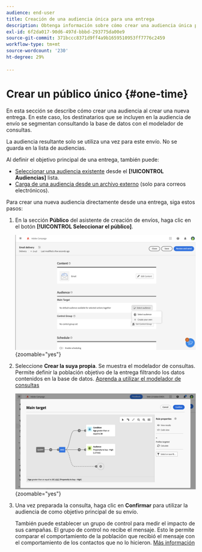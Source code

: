 ```yaml
---
audience: end-user
title: Creación de una audiencia única para una entrega
description: Obtenga información sobre cómo crear una audiencia única para una entrega.
exl-id: 6f2da017-90d6-497d-bbbd-293775da00e9
source-git-commit: 371bccc8371d9ff4a9b1659510953ff7776c2459
workflow-type: tm+mt
source-wordcount: '230'
ht-degree: 29%

---
```


# Crear un público único {#one-time}

En esta sección se describe cómo crear una audiencia al crear una nueva entrega. En este caso, los destinatarios que se incluyen en la audiencia de envío se segmentan consultando la base de datos con el modelador de consultas.

La audiencia resultante solo se utiliza una vez para este envío. No se guarda en la lista de audiencias.

Al definir el objetivo principal de una entrega, también puede:

* [Seleccionar una audiencia existente](add-audience.md) desde el **[!UICONTROL Audiencias]** lista.
* [Carga de una audiencia desde un archivo externo](file-audience.md) (solo para correos electrónicos).

Para crear una nueva audiencia directamente desde una entrega, siga estos pasos:

1. En la sección **Público** del asistente de creación de envíos, haga clic en el botón **[!UICONTROL Seleccionar el público]**.

   ![](assets/segment-builder0.png){zoomable=&quot;yes&quot;}

1. Seleccione **Crear la suya propia**. Se muestra el modelador de consultas. Permite definir la población objetivo de la entrega filtrando los datos contenidos en la base de datos. [Aprenda a utilizar el modelador de consultas](../query/query-modeler-overview.md)

   ![](assets/query-modeler.png){zoomable=&quot;yes&quot;}

1. Una vez preparada la consulta, haga clic en **Confirmar** para utilizar la audiencia de como objetivo principal de su envío.

   También puede establecer un grupo de control para medir el impacto de sus campañas. El grupo de control no recibe el mensaje. Esto le permite comparar el comportamiento de la población que recibió el mensaje con el comportamiento de los contactos que no lo hicieron. [Más información](control-group.md)
